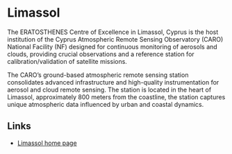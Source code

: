 # Limassol

The ERATOSTHENES Centre of Excellence in Limassol, Cyprus is the host
institution of the Cyprus Atmospheric Remote Sensing Observatory (CARO)
National Facility (NF) designed for continuous monitoring of aerosols and
clouds, providing crucial observations and a reference station for
calibration/validation of satellite missions.

The CARO’s ground-based atmospheric remote sensing station consolidates
advanced infrastructure and high-quality instrumentation for aerosol and cloud
remote sensing. The station is located in the heart of Limassol, approximately
800 meters from the coastline, the station captures unique atmospheric data
influenced by urban and coastal dynamics.

## Links

- [Limassol home page](https://www.eratosthenes.org.cy/departments-functional-areas/environment-climate/atmosphere/)
